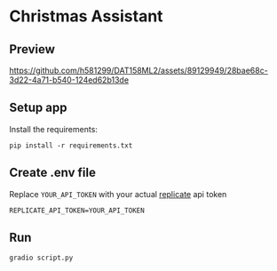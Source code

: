 # Christmas Assistant
## Preview 
https://github.com/h581299/DAT158ML2/assets/89129949/28bae68c-3d22-4a71-b540-124ed62b13de

## Setup app
Install the requirements: 
```
pip install -r requirements.txt
```
## Create .env file 
Replace `YOUR_API_TOKEN` with your actual [replicate](https://replicate.com/) api token
```
REPLICATE_API_TOKEN=YOUR_API_TOKEN
```

## Run 
```
gradio script.py
```
